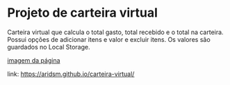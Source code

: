 # Projeto de carteira virtual

Carteira virtual que calcula o total gasto, total recebido e o total na carteira. Possui opções de adicionar itens e valor e excluir itens. Os valores são guardados no Local Storage.

[imagem da página](https://github.com/aridsm/carteira-virtual/blob/master/page.png)

link: https://aridsm.github.io/carteira-virtual/

